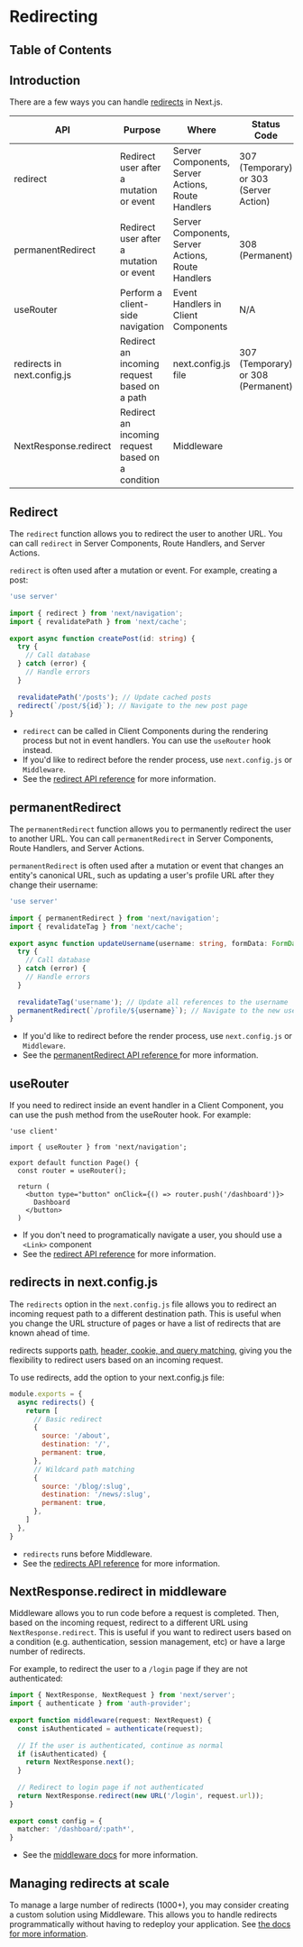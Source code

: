 # Redirecting

## Table of Contents

<!-- toc -->

## Introduction 

There are a few ways you can handle [redirects](https://nextjs.org/docs/app/building-your-application/routing/redirecting) in Next.js.

API | Purpose | Where | Status Code
--- | ------- | ----- | -----------
redirect | Redirect user after a mutation or event | Server Components, Server Actions, Route Handlers | 307 (Temporary) or 303 (Server Action)
permanentRedirect | Redirect user after a mutation or event | Server Components, Server Actions, Route Handlers | 308 (Permanent)
useRouter | Perform a client-side navigation | Event Handlers in Client Components | N/A
redirects in next.config.js | Redirect an incoming request based on a path | next.config.js file | 307 (Temporary) or 308 (Permanent)
NextResponse.redirect | Redirect an incoming request based on a condition | Middleware

## Redirect

The `redirect` function allows you to redirect the user to another URL. You can call `redirect` in Server Components, Route Handlers, and Server Actions.

`redirect` is often used after a mutation or event. For example, creating a post:

```ts
'use server'
 
import { redirect } from 'next/navigation';
import { revalidatePath } from 'next/cache';
 
export async function createPost(id: string) {
  try {
    // Call database
  } catch (error) {
    // Handle errors
  }
 
  revalidatePath('/posts'); // Update cached posts
  redirect(`/post/${id}`); // Navigate to the new post page
}
```

- `redirect` can be called in Client Components during the rendering process but not in event handlers. You can use the `useRouter` hook instead.
- If you'd like to redirect before the render process, use `next.config.js` or `Middleware`.
- See the [redirect API reference](https://nextjs.org/docs/app/api-reference/functions/redirect) for more information.

## permanentRedirect

The `permanentRedirect` function allows you to permanently redirect the user to another URL. You can call `permanentRedirect` in Server Components, Route Handlers, and Server Actions.

`permanentRedirect` is often used after a mutation or event that changes an entity's canonical URL, such as updating a user's profile URL after they change their username:

```ts
'use server'
 
import { permanentRedirect } from 'next/navigation';
import { revalidateTag } from 'next/cache';
 
export async function updateUsername(username: string, formData: FormData) {
  try {
    // Call database
  } catch (error) {
    // Handle errors
  }
 
  revalidateTag('username'); // Update all references to the username
  permanentRedirect(`/profile/${username}`); // Navigate to the new user profile
}
```

- If you'd like to redirect before the render process, use `next.config.js` or `Middleware`.
- See the [permanentRedirect API reference ](https://nextjs.org/docs/app/api-reference/functions/permanentRedirect) for more information.

## useRouter

If you need to redirect inside an event handler in a Client Component, you can use the push method from the useRouter hook. For example:

```tsx
'use client'
 
import { useRouter } from 'next/navigation';
 
export default function Page() {
  const router = useRouter();
 
  return (
    <button type="button" onClick={() => router.push('/dashboard')}>
      Dashboard
    </button>
  )
```

- If you don't need to programatically navigate a user, you should use a `<Link>` component
- See the [redirect API reference](https://nextjs.org/docs/app/api-reference/functions/redirect) for more information.

## redirects in next.config.js

The `redirects` option in the `next.config.js` file allows you to redirect an incoming request path to a different destination path. This is useful when you change the URL structure of pages or have a list of redirects that are known ahead of time.

redirects supports [path](https://nextjs.org/docs/app/api-reference/next-config-js/redirects#path-matching), [header, cookie, and query matching](https://nextjs.org/docs/app/api-reference/next-config-js/redirects#header-cookie-and-query-matching), giving you the flexibility to redirect users based on an incoming request.

To use redirects, add the option to your next.config.js file:

```js
module.exports = {
  async redirects() {
    return [
      // Basic redirect
      {
        source: '/about',
        destination: '/',
        permanent: true,
      },
      // Wildcard path matching
      {
        source: '/blog/:slug',
        destination: '/news/:slug',
        permanent: true,
      },
    ]
  },
}
```

- `redirects` runs before Middleware.
- See the [redirects API reference](https://nextjs.org/docs/app/api-reference/next-config-js/redirects) for more information.

## NextResponse.redirect in middleware

Middleware allows you to run code before a request is completed. Then, based on the incoming request, redirect to a different URL using `NextResponse.redirect`. This is useful if you want to redirect users based on a condition (e.g. authentication, session management, etc) or have a large number of redirects.

For example, to redirect the user to a `/login` page if they are not authenticated:

```ts
import { NextResponse, NextRequest } from 'next/server';
import { authenticate } from 'auth-provider';
 
export function middleware(request: NextRequest) {
  const isAuthenticated = authenticate(request);
 
  // If the user is authenticated, continue as normal
  if (isAuthenticated) {
    return NextResponse.next();
  }
 
  // Redirect to login page if not authenticated
  return NextResponse.redirect(new URL('/login', request.url));
}
 
export const config = {
  matcher: '/dashboard/:path*',
}
```

- See the [middleware docs](https://nextjs.org/docs/app/building-your-application/routing/middleware) for more information.

## Managing redirects at scale 

To manage a large number of redirects (1000+), you may consider creating a custom solution using Middleware. This allows you to handle redirects programmatically without having to redeploy your application. See [the docs for more information](https://nextjs.org/docs/app/building-your-application/routing/redirecting#managing-redirects-at-scale-advanced).